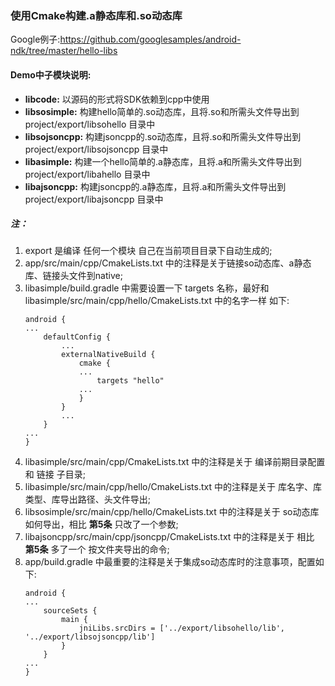 ### 使用Cmake构建.a静态库和.so动态库
Google例子:https://github.com/googlesamples/android-ndk/tree/master/hello-libs

#### Demo中子模块说明:

* **libcode:**
    以源码的形式将SDK依赖到cpp中使用
* **libsosimple:**
    构建hello简单的.so动态库，且将.so和所需头文件导出到 project/export/libsohello 目录中
* **libsojsoncpp:**
    构建jsoncpp的.so动态库，且将.so和所需头文件导出到 project/export/libsojsoncpp 目录中
* **libasimple:**
    构建一个hello简单的.a静态库，且将.a和所需头文件导出到 project/export/libahello 目录中
* **libajsoncpp:**
    构建jsoncpp的.a静态库，且将.a和所需头文件导出到 project/export/libajsoncpp 目录中



##### 注：
1. export 是编译 任何一个模块 自己在当前项目目录下自动生成的;
1. app/src/main/cpp/CmakeLists.txt 中的注释是关于链接so动态库、a静态库、链接头文件到native;
1. libasimple/build.gradle 中需要设置一下 targets 名称，最好和 libasimple/src/main/cpp/hello/CmakeLists.txt 中的名字一样 如下:
    ```
    android {
    ...
        defaultConfig {
            ...
            externalNativeBuild {
                cmake {
                ...
                    targets "hello"
                ...
                }
            }
            ...
        }
    ...
    }
    ```
1. libasimple/src/main/cpp/CmakeLists.txt 中的注释是关于 编译前期目录配置 和 链接 子目录;
1. libasimple/src/main/cpp/hello/CmakeLists.txt 中的注释是关于 库名字、库类型、库导出路径、头文件导出;
1. libsosimple/src/main/cpp/hello/CmakeLists.txt 中的注释是关于 so动态库如何导出，相比 **第5条** 只改了一个参数;
1. libajsoncpp/src/main/cpp/jsoncpp/CmakeLists.txt 中的注释是关于 相比 **第5条** 多了一个 按文件夹导出的命令;
1. app/build.gradle 中最重要的注释是关于集成so动态库时的注意事项，配置如下:
    ```
    android {
    ...
        sourceSets {
            main {
                jniLibs.srcDirs = ['../export/libsohello/lib', '../export/libsojsoncpp/lib']
            }
        }
    ...
    }
    ```
